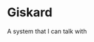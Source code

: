 # Giskard
A system that I can talk with

<link href="https://social.example.com/@lkedves" rel="me">
